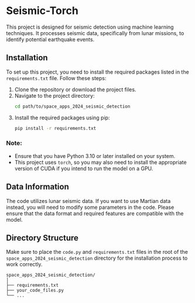 # Seismic-Torch


This project is designed for seismic detection using machine learning techniques. It processes seismic data, specifically from lunar missions, to identify potential earthquake events.

## Installation

To set up this project, you need to install the required packages listed in the `requirements.txt` file. Follow these steps:

1. Clone the repository or download the project files.
2. Navigate to the project directory:
   ```bash
   cd path/to/space_apps_2024_seismic_detection
   ```
3. Install the required packages using pip:
   ```bash
   pip install -r requirements.txt
   ```

### Note:
- Ensure that you have Python 3.10 or later installed on your system.
- This project uses `torch`, so you may also need to install the appropriate version of CUDA if you intend to run the model on a GPU.

## Data Information

The code utilizes lunar seismic data. If you want to use Martian data instead, you will need to modify some parameters in the code. Please ensure that the data format and required features are compatible with the model.

## Directory Structure

Make sure to place the `code.py` and `requirements.txt` files in the root of the `space_apps_2024_seismic_detection` directory for the installation process to work correctly.

```
space_apps_2024_seismic_detection/
│
├── requirements.txt
├── your_code_files.py
└── ...
```

